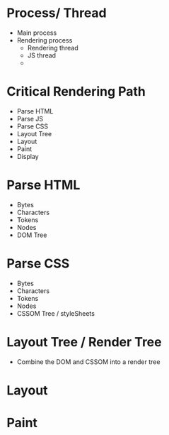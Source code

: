 # Process/ Thread

- Main process
- Rendering process
  - Rendering thread
  - JS thread
  - 

# Critical Rendering Path

- Parse HTML
- Parse JS
- Parse CSS
- Layout Tree
- Layout 
- Paint
- Display

# Parse HTML

- Bytes
- Characters
- Tokens
- Nodes
- DOM Tree

# Parse CSS

- Bytes
- Characters
- Tokens
- Nodes
- CSSOM Tree / styleSheets

# Layout Tree / Render Tree

- Combine the DOM and CSSOM into a render tree



# Layout



# Paint


